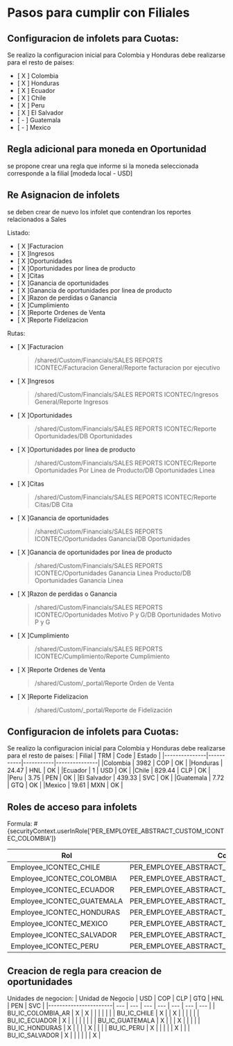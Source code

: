 # Pasos para cumplir con Filiales

## Configuracion de infolets para Cuotas:
Se realizo la configuracion inicial para Colombia y Honduras debe realizarse para el resto de paises:

-   [ X ] Colombia    
-   [ X ] Honduras    
-   [ X ] Ecuador     
-   [ X ] Chile       
-   [ X ] Peru
-   [ X ] El Salvador
-   [ - ] Guatemala
-   [ - ] Mexico

## Regla adicional para moneda en Oportunidad
se propone crear una regla que informe si la moneda seleccionada corresponde a la filial [modeda local - USD]

## Re Asignacion de infolets
se deben crear de nuevo los infolet que contendran los reportes relacionados a Sales

Listado:
-   [ X ]Facturacion
-   [ X ]Ingresos
-   [ X ]Oportunidades
-   [ X ]Oportunidades por linea de producto
-   [ X ]Citas
-   [ X ]Ganancia de oportunidades
-   [ X ]Ganancia de oportunidades por linea de producto
-   [ X ]Razon de perdidas o Ganancia
-   [ X ]Cumplimiento
-   [ X ]Reporte Ordenes de Venta
-   [ X ]Reporte Fidelizacion

Rutas:

-   [ X ]Facturacion
    >/shared/Custom/Financials/SALES REPORTS ICONTEC/Facturacion General/Reporte facturacion por ejecutivo

-   [ X ]Ingresos
    >/shared/Custom/Financials/SALES REPORTS ICONTEC/Ingresos General/Reporte Ingresos

-   [ X ]Oportunidades
    >/shared/Custom/Financials/SALES REPORTS ICONTEC/Reporte Oportunidades/DB Oportunidades

-   [ X ]Oportunidades por linea de producto
    >/shared/Custom/Financials/SALES REPORTS ICONTEC/Reporte Oportunidades Por Linea de Producto/DB Oportunidades Linea

-   [ X ]Citas
    >/shared/Custom/Financials/SALES REPORTS ICONTEC/Reporte Citas/DB Cita

-   [ X ]Ganancia de oportunidades
    >/shared/Custom/Financials/SALES REPORTS ICONTEC/Oportunidades Ganancia/DB Oportunidades

-   [ X ]Ganancia de oportunidades por linea de producto
    >/shared/Custom/Financials/SALES REPORTS ICONTEC/Oportunidades Ganancia Linea Producto/DB Oportunidades Ganancia Linea

-   [ X ]Razon de perdidas o Ganancia
    >/shared/Custom/Financials/SALES REPORTS ICONTEC/Oportunidades Motivo P y G/DB Oportunidades Motivo P y G

-   [ X ]Cumplimiento
    >/shared/Custom/Financials/SALES REPORTS ICONTEC/Cumplimiento/Reporte Cumplimiento

-   [ X ]Reporte Ordenes de Venta
    >/shared/Custom/_portal/Reporte Orden de Venta

-   [ X ]Reporte Fidelizacion
    >/shared/Custom/_portal/Reporte de Fidelización



## Configuracion de infolets para Cuotas:
Se realizo la configuracion inicial para Colombia y Honduras debe realizarse para el resto de paises:
|     Filial    |   TRM     |   Code    |    Estado     |
|---------------|-----------|-----------|---------------|
|Colombia       |   3982    |   COP     |       OK      |
|Honduras       |   24.47   |   HNL     |       OK      |
|Ecuador        |   1       |   USD     |       OK      |
|Chile          |   829.44  |   CLP     |       OK      |
|Peru           |   3.75    |   PEN     |       OK      |
|El Salvador    |   439.33  |   SVC     |       OK      |
|Guatemala      |   7.72    |   GTQ     |       OK      |
|Mexico         |   19.61   |   MXN     |       OK      |


## Roles de acceso para infolets

Formula:
#{securityContext.userInRole['PER_EMPLOYEE_ABSTRACT_CUSTOM_ICONTEC_COLOMBIA']}


|           Rol                 |    Codigo                                         |
|-------------------------------|---------------------------------------------------|
|   Employee_ICONTEC_CHILE      |   PER_EMPLOYEE_ABSTRACT_ICONTEC_CHILE             |
|   Employee_ICONTEC_COLOMBIA   |   PER_EMPLOYEE_ABSTRACT_CUSTOM_ICONTEC_COLOMBIA   |
|   Employee_ICONTEC_ECUADOR    |   PER_EMPLOYEE_ABSTRACT_ICONTEC_ECUADOR           |
|   Employee_ICONTEC_GUATEMALA  |   PER_EMPLOYEE_ABSTRACT_ICONTEC_GUATEMALA         |
|   Employee_ICONTEC_HONDURAS   |   PER_EMPLOYEE_ABSTRACT_ICONTEC_HONDURAS          |
|   Employee_ICONTEC_MEXICO     |   PER_EMPLOYEE_ABSTRACT_ICONTEC_MEXICO            |
|   Employee_ICONTEC_SALVADOR   |   PER_EMPLOYEE_ABSTRACT_ICONTEC_SALVADOR          |
|   Employee_ICONTEC_PERU       |   PER_EMPLOYEE_ABSTRACT_CUSTOM_PERU               |


## Creacion de regla para creacion de oportunidades

Unidades de negocion: 
|   Unidad de Negocio   | USD | COP | CLP | GTQ | HNL | PEN | SVC |
|-----------------------| --- | --- | --- | --- | --- | --- | --- |
|   BU_IC_COLOMBIA_AR   |  X  |  X  |     |     |     |     |     |
|   BU_IC_CHILE         |  X  |     |  X  |     |     |     |     |
|   BU_IC_ECUADOR       |  X  |     |     |     |     |     |     |
|   BU_IC_GUATEMALA     |  X  |     |     |  X  |     |     |     |
|   BU_IC_HONDURAS      |  X  |     |     |     |  X  |     |     |
|   BU_IC_PERU          |  X  |     |     |     |     |  X  |     |
|   BU_IC_SALVADOR      |  X  |     |     |     |     |     |  X  |
